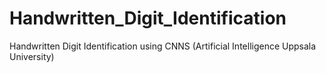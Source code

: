 # Handwritten_Digit_Identification
Handwritten Digit Identification using CNNS (Artificial Intelligence Uppsala University)
